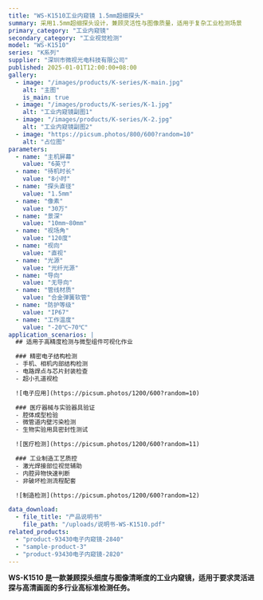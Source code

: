```yaml
---
title: "WS-K1510工业内窥镜 1.5mm超细探头"
summary: 采用1.5mm超细探头设计，兼顾灵活性与图像质量，适用于复杂工业检测场景
primary_category: "工业内窥镜"
secondary_category: "工业视觉检测"
model: "WS-K1510"
series: "K系列"
supplier: "深圳市微视光电科技有限公司"
published: 2025-01-01T12:00:00+08:00
gallery:
  - image: "/images/products/K-series/K-main.jpg"
    alt: "主图"
    is_main: true
  - image: "/images/products/K-series/K-1.jpg"
    alt: "工业内窥镜副图1"
  - image: "/images/products/K-series/K-2.jpg"
    alt: "工业内窥镜副图2"
  - image: "https://picsum.photos/800/600?random=10"
    alt: "占位图"
parameters:
  - name: "主机屏幕"
    value: "6英寸"
  - name: "待机时长"
    value: "8小时"
  - name: "探头直径"
    value: "1.5mm"
  - name: "像素"
    value: "30万"
  - name: "景深"
    value: "10mm~80mm"
  - name: "视场角"
    value: "120度"
  - name: "视向"
    value: "直视"
  - name: "光源"
    value: "光纤光源"
  - name: "导向"
    value: "无导向"
  - name: "管线材质"
    value: "合金弹簧软管"
  - name: "防护等级"
    value: "IP67"
  - name: "工作温度"
    value: "-20℃~70℃"
application_scenarios: |
  ## 适用于高精度检测与微型组件可视化作业

  ### 精密电子结构检测
  - 手机、相机内部结构检测
  - 电路焊点与芯片封装检查
  - 超小孔道视检

  ![电子应用](https://picsum.photos/1200/600?random=10)

  ### 医疗器械与实验器具验证
  - 腔体成型检验
  - 微管道内壁污染检测
  - 生物实验用具密封性测试

  ![医疗检测](https://picsum.photos/1200/600?random=11)

  ### 工业制造工艺质控
  - 激光焊接部位视觉辅助
  - 内腔异物快速判断
  - 非破坏检测流程配套

  ![制造检测](https://picsum.photos/1200/600?random=12)

data_download:
  - file_title: "产品说明书"
    file_path: "/uploads/说明书-WS-K1510.pdf"
related_products:
  - "product-93430电子内窥镜-2840"
  - "sample-product-3"
  - "product-93430电子内窥镜-2820"
---
```


**WS-K1510 是一款兼顾探头细度与图像清晰度的工业内窥镜，适用于要求灵活进探与高清画面的多行业高标准检测任务。**
